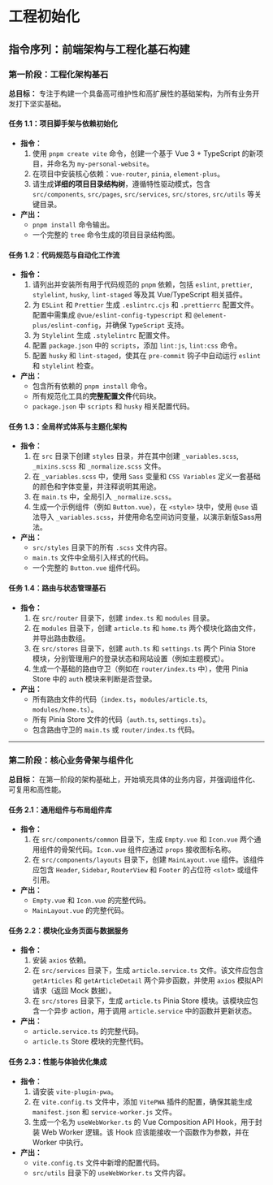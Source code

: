 # 工程初始化

## **指令序列：前端架构与工程化基石构建**

### **第一阶段：工程化架构基石**

**总目标：** 专注于构建一个具备高可维护性和高扩展性的基础架构，为所有业务开发打下坚实基础。

#### **任务 1.1：项目脚手架与依赖初始化**

- **指令：**
  1. 使用 `pnpm create vite` 命令，创建一个基于 Vue 3 + TypeScript 的新项目，并命名为 `my-personal-website`。
  2. 在项目中安装核心依赖：`vue-router`, `pinia`, `element-plus`。
  3. 请生成**详细的项目目录结构树**，遵循特性驱动模式，包含 `src/components`, `src/pages`, `src/services`, `src/stores`, `src/utils` 等关键目录。
- **产出：**
  - `pnpm install` 命令输出。
  - 一个完整的 `tree` 命令生成的项目目录结构图。

#### **任务 1.2：代码规范与自动化工作流**

- **指令：**
  1. 请列出并安装所有用于代码规范的 `pnpm` 依赖，包括 `eslint`, `prettier`, `stylelint`, `husky`, `lint-staged` 等及其 Vue/TypeScript 相关插件。
  2. 为 `ESLint` 和 `Prettier` 生成 `.eslintrc.cjs` 和 `.prettierrc` 配置文件。配置中需集成 `@vue/eslint-config-typescript` 和 `@element-plus/eslint-config`，并确保 `TypeScript` 支持。
  3. 为 `Stylelint` 生成 `.stylelintrc` 配置文件。
  4. 配置 `package.json` 中的 `scripts`，添加 `lint:js`, `lint:css` 命令。
  5. 配置 `husky` 和 `lint-staged`，使其在 `pre-commit` 钩子中自动运行 `eslint` 和 `stylelint` 检查。
- **产出：**
  - 包含所有依赖的 `pnpm install` 命令。
  - 所有规范化工具的**完整配置文件**代码块。
  - `package.json` 中 `scripts` 和 `husky` 相关配置代码。

#### **任务 1.3：全局样式体系与主题化架构**

- **指令：**
  1. 在 `src` 目录下创建 `styles` 目录，并在其中创建 `_variables.scss`, `_mixins.scss` 和 `_normalize.scss` 文件。
  2. 在 `_variables.scss` 中，使用 `Sass` 变量和 `CSS Variables` 定义一套基础的颜色和字体变量，并注释说明其用途。
  3. 在 `main.ts` 中，全局引入 `_normalize.scss`。
  4. 生成一个示例组件（例如 `Button.vue`），在 `<style>` 块中，使用 `@use` 语法导入 `_variables.scss`，并使用命名空间访问变量，以演示新版Sass用法。
- **产出：**
  - `src/styles` 目录下的所有 `.scss` 文件内容。
  - `main.ts` 文件中全局引入样式的代码。
  - 一个完整的 `Button.vue` 组件代码。

#### **任务 1.4：路由与状态管理基石**

- **指令：**
  1. 在 `src/router` 目录下，创建 `index.ts` 和 `modules` 目录。
  2. 在 `modules` 目录下，创建 `article.ts` 和 `home.ts` 两个模块化路由文件，并导出路由数组。
  3. 在 `src/stores` 目录下，创建 `auth.ts` 和 `settings.ts` 两个 Pinia Store 模块，分别管理用户的登录状态和网站设置（例如主题模式）。
  4. 生成一个基础的路由守卫（例如在 `router/index.ts` 中），使用 Pinia Store 中的 `auth` 模块来判断是否登录。
- **产出：**
  - 所有路由文件的代码（`index.ts`，`modules/article.ts`, `modules/home.ts`）。
  - 所有 Pinia Store 文件的代码（`auth.ts`, `settings.ts`）。
  - 包含路由守卫的 `main.ts` 或 `router/index.ts` 代码。

---

### **第二阶段：核心业务骨架与组件化**

**总目标：** 在第一阶段的架构基础上，开始填充具体的业务内容，并强调组件化、可复用和高性能。

#### **任务 2.1：通用组件与布局组件库**

- **指令：**
  1. 在 `src/components/common` 目录下，生成 `Empty.vue` 和 `Icon.vue` 两个通用组件的骨架代码。`Icon.vue` 组件应通过 `props` 接收图标名称。
  2. 在 `src/components/layouts` 目录下，创建 `MainLayout.vue` 组件。该组件应包含 `Header`, `Sidebar`, `RouterView` 和 `Footer` 的占位符 `<slot>` 或组件引用。
- **产出：**
  - `Empty.vue` 和 `Icon.vue` 的完整代码。
  - `MainLayout.vue` 的完整代码。

#### **任务 2.2：模块化业务页面与数据服务**

- **指令：**
  1. 安装 `axios` 依赖。
  2. 在 `src/services` 目录下，生成 `article.service.ts` 文件。该文件应包含 `getArticles` 和 `getArticleDetail` 两个异步函数，并使用 `axios` 模拟API请求（返回 Mock 数据）。
  3. 在 `src/stores` 目录下，生成 `article.ts` Pinia Store 模块。该模块应包含一个异步 action，用于调用 `article.service` 中的函数并更新状态。
- **产出：**
  - `article.service.ts` 的完整代码。
  - `article.ts` Store 模块的完整代码。

#### **任务 2.3：性能与体验优化集成**

- **指令：**
  1. 请安装 `vite-plugin-pwa`。
  2. 在 `vite.config.ts` 文件中，添加 `VitePWA` 插件的配置，确保其能生成 `manifest.json` 和 `service-worker.js` 文件。
  3. 生成一个名为 `useWebWorker.ts` 的 Vue Composition API Hook，用于封装 Web Worker 逻辑。该 Hook 应该能接收一个函数作为参数，并在 Worker 中执行。
- **产出：**
  - `vite.config.ts` 文件中新增的配置代码。
  - `src/utils` 目录下的 `useWebWorker.ts` 文件内容。
